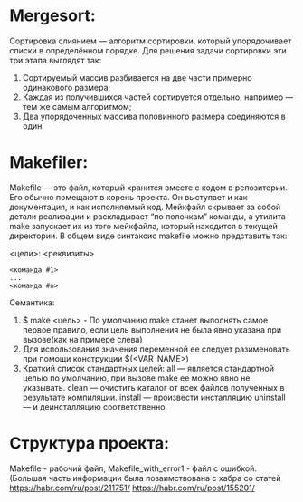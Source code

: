 
# Mergesort:
Сортировка слиянием — алгоритм сортировки, который упорядочивает списки в определённом порядке.
Для решения задачи сортировки эти три этапа выглядят так:
1. Сортируемый массив разбивается на две части примерно одинакового размера;
2. Каждая из получившихся частей сортируется отдельно, например — тем же самым алгоритмом;
3. Два упорядоченных массива половинного размера соединяются в один.

# Makefiler:
Makefile — это файл, который хранится вместе с кодом в репозитории. Его обычно помещают в корень проекта. 
Он выступает и как документация, и как исполняемый код. 
Мейкфайл скрывает за собой детали реализации и раскладывает “по полочкам” команды, 
а утилита make запускает их из того мейкфайла, который находится в текущей директории.
В общем виде синтаксис makefile можно представить так:

<цели>: <реквизиты>

	<команда #1>
	...
	<команда #n>
  
Семантика:
1. $ make <цель> - По умолчанию make станет выполнять самое первое правило, если цель выполнения не была явно указана при вызове(как на примере слева)
2. Для использования значения переменной ее следует разименовать при помощи конструкции $(<VAR_NAME>)
3. Краткий список стандартных целей: all — является стандартной целью по умолчанию, при вызове make ее можно явно не указывать.
clean — очистить каталог от всех файлов полученных в результате компиляции.
install — произвести инсталляцию
uninstall — и деинсталляцию соответственно.


# Структура проекта:

Makefile - рабочий файл, Makefile_with_error1 - файл с ошибкой.
(Большая часть информации была позаимствована с хабра со статей https://habr.com/ru/post/211751/ 
https://habr.com/ru/post/155201/



